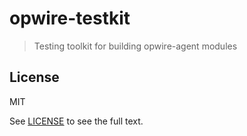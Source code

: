 # opwire-testkit

> Testing toolkit for building opwire-agent modules

## License

MIT

See [LICENSE](LICENSE) to see the full text.
